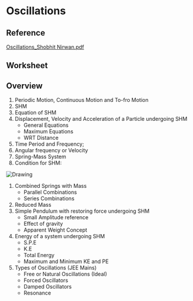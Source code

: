 # Oscillations

## Reference

[Oscillations\_Shobhit Nirwan.pdf](https://drive.google.com/file/d/1D9jMOFlVETMGsLYGF-gPYNG9n2AGZ23r/view?usp=drive\_link)

## Worksheet

## Overview

1. Periodic Motion, Continuous Motion and To-fro Motion
2. SHM
3. Equation of SHM
4. Displacement, Velocity and Acceleration of a Particle undergoing SHM
   * General Equations
   * Maximum Equations
   * WRT Distance
5. Time Period and Frequency;
6. Angular frequency or Velocity
7. Spring-Mass System
8. Condition for SHM:

![Drawing](https://res.craft.do/user/preview/34ae8ebc-d508-7305-20e2-17e06364862c/doc/3491F8B8-527B-4029-A8C5-FBF1AF7CCE2D/29129EFB-A261-4BAB-A064-352EDD4C6930\_1/6H2uo73k5AKuVeb6YWIANo0WZxj11K2rO6gNAPjJBLQz/Drawing.jpg)

1. Combined Springs with Mass
   * Parallel Combinations
   * Series Combinations
2. Reduced Mass
3. Simple Pendulum with restoring force undergoing SHM
   * Small Amplitude reference
   * Effect of gravity
   * Apparent Weight Concept
4. Energy of a system undergoing SHM
   * S.P.E
   * K.E
   * Total Energy
   * Maximum and Minimum KE and PE
5. Types of Oscillations (JEE Mains)
   * Free or Natural Oscillations (Ideal)
   * Forced Oscillators
   * Damped Oscillators
   * Resonance

